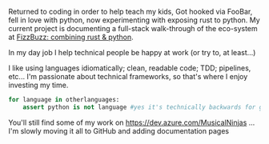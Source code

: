 Returned to coding in order to help teach my kids, Got hooked via FooBar, fell in love with python, now experimenting with exposing rust to python. My current project is documenting a full-stack walk-through of the eco-system at [FizzBuzz: combining rust & python](https://musicalninjadad.github.io/FizzBuzz). 

In my day job I help technical people be happy at work (or try to, at least...)

I like using languages idiomatically; clean, readable code; TDD; pipelines, etc...
I'm passionate about technical frameworks, so that's where I enjoy investing my time.

```python
for language in otherlanguages:
    assert python is not language #yes it's technically backwards for good assert logic ...
```

You'll still find some of my work on https://dev.azure.com/MusicalNinjas ...
I'm slowly moving it all to GitHub and adding documentation pages
